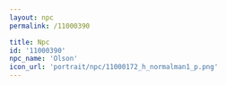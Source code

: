 ```yaml
---
layout: npc
permalink: /11000390

title: Npc
id: '11000390'
npc_name: 'Olson'
icon_url: 'portrait/npc/11000172_h_normalman1_p.png'
---
```

